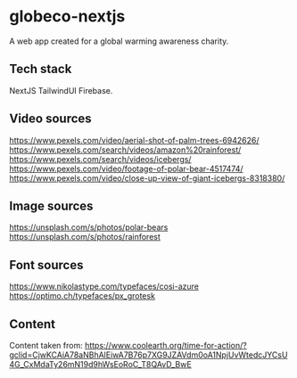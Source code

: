 # globeco-nextjs
A web app created for a global warming awareness charity.

## Tech stack
NextJS 
TailwindUI
Firebase.


## Video sources
https://www.pexels.com/video/aerial-shot-of-palm-trees-6942626/
https://www.pexels.com/search/videos/amazon%20rainforest/
https://www.pexels.com/search/videos/icebergs/
https://www.pexels.com/video/footage-of-polar-bear-4517474/
https://www.pexels.com/video/close-up-view-of-giant-icebergs-8318380/

## Image sources
https://unsplash.com/s/photos/polar-bears
https://unsplash.com/s/photos/rainforest

## Font sources
https://www.nikolastype.com/typefaces/cosi-azure
https://optimo.ch/typefaces/px_grotesk

## Content
Content taken from:
https://www.coolearth.org/time-for-action/?gclid=CjwKCAiA78aNBhAlEiwA7B76p7XG9JZAVdm0oA1NpjUvWtedcJYCsU4G_CxMdaTy26mN19d9hWsEoRoC_T8QAvD_BwE
